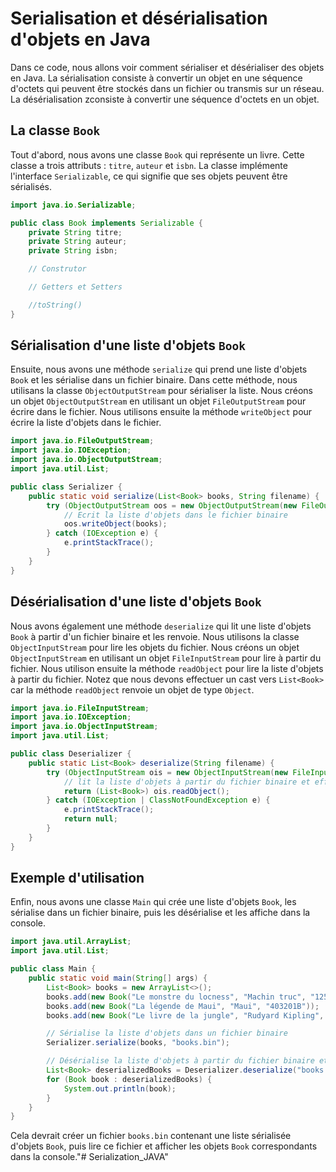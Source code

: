 # Serialisation et désérialisation d'objets en Java

Dans ce code, nous allons voir comment sérialiser et désérialiser des objets en Java. La sérialisation consiste à convertir un objet en une séquence d'octets qui peuvent être stockés dans un fichier ou transmis sur un réseau. La désérialisation zconsiste à convertir une séquence d'octets en un objet.

## La classe `Book`

Tout d'abord, nous avons une classe `Book` qui représente un livre. Cette classe a trois attributs : `titre`, `auteur` et `isbn`. La classe implémente l'interface `Serializable`, ce qui signifie que ses objets peuvent être sérialisés.

```java
import java.io.Serializable;

public class Book implements Serializable {
    private String titre;
    private String auteur;
    private String isbn;

    // Construtor

    // Getters et Setters

    //toString()
}
```

## Sérialisation d'une liste d'objets `Book`

Ensuite, nous avons une méthode `serialize` qui prend une liste d'objets `Book` et les sérialise dans un fichier binaire. Dans cette méthode, nous utilisans la classe `ObjectOutputStream` pour sérialiser la liste. Nous créons un objet `ObjectOutputStream` en utilisant un objet `FileOutputStream` pour écrire dans le fichier. Nous utilisons ensuite la méthode `writeObject` pour écrire la liste d'objets dans le fichier.

```java
import java.io.FileOutputStream;
import java.io.IOException;
import java.io.ObjectOutputStream;
import java.util.List;

public class Serializer {
    public static void serialize(List<Book> books, String filename) {
        try (ObjectOutputStream oos = new ObjectOutputStream(new FileOutputStream(filename))) {
            // Ecrit la liste d'objets dans le fichier binaire
            oos.writeObject(books);
        } catch (IOException e) {
            e.printStackTrace();
        }
    }
}
```

## Désérialisation d'une liste d'objets `Book`

Nous avons également une méthode `deserialize` qui lit une liste d'objets `Book` à partir d'un fichier binaire et les renvoie.
Nous utilisons la classe `ObjectInputStream` pour lire les objets du fichier. Nous créons un objet `ObjectInputStream` en utilisant un objet `FileInputStream` pour lire à partir du fichier. Nous utilison ensuite la méthode `readObject` pour lire la liste d'objets à partir du fichier. Notez que nous devons effectuer un cast vers `List<Book>` car la méthode `readObject` renvoie un objet de type `Object`.

```java
import java.io.FileInputStream;
import java.io.IOException;
import java.io.ObjectInputStream;
import java.util.List;

public class Deserializer {
    public static List<Book> deserialize(String filename) {
        try (ObjectInputStream ois = new ObjectInputStream(new FileInputStream(filename))) {
            // lit la liste d'objets à partir du fichier binaire et effectue un cast vers List<Book>
            return (List<Book>) ois.readObject();
        } catch (IOException | ClassNotFoundException e) {
            e.printStackTrace();
            return null;
        }
    }
}
```

## Exemple d'utilisation

Enfin, nous avons une classe `Main` qui crée une liste d'objets `Book`, les sérialise dans un fichier binaire, puis les désérialise et les affiche dans la console.

```java
import java.util.ArrayList;
import java.util.List;

public class Main {
    public static void main(String[] args) {
        List<Book> books = new ArrayList<>();
        books.add(new Book("Le monstre du locness", "Machin truc", "125300N"));
        books.add(new Book("La légende de Maui", "Maui", "403201B"));
        books.add(new Book("Le livre de la jungle", "Rudyard Kipling", "123456C"));

        // Sérialise la liste d'objets dans un fichier binaire
        Serializer.serialize(books, "books.bin");

        // Désérialise la liste d'objets à partir du fichier binaire et les affiche dans la console
        List<Book> deserializedBooks = Deserializer.deserialize("books.bin");
        for (Book book : deserializedBooks) {
            System.out.println(book);
        }
    }
}
```

Cela devrait créer un fichier `books.bin` contenant une liste sérialisée d'objets `Book`, puis lire ce fichier et afficher les objets `Book` correspondants dans la console."# Serialization_JAVA" 
